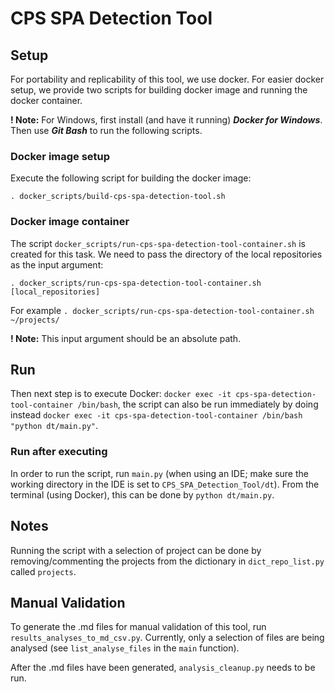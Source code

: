 # CPS SPA Detection Tool

## Setup
For portability and replicability of this tool, we use docker.
For easier docker setup, we provide two scripts for building docker image and running the docker container.

__! Note:__ For Windows, first install (and have it running) **_Docker for Windows_**. Then use **_Git Bash_** to run the following scripts.

### Docker image setup
Execute the following script for building the docker image:

`. docker_scripts/build-cps-spa-detection-tool.sh`

### Docker image container
The script `docker_scripts/run-cps-spa-detection-tool-container.sh` is created for this task. 
We need to pass the directory of the local repositories as the input argument:

`. docker_scripts/run-cps-spa-detection-tool-container.sh [local_repositories]`

For example `. docker_scripts/run-cps-spa-detection-tool-container.sh ~/projects/`

__! Note:__ This input argument should be an absolute path.

## Run
Then next step is to execute Docker: `docker exec -it cps-spa-detection-tool-container /bin/bash`,
the script can also be run immediately by doing instead `docker exec -it cps-spa-detection-tool-container /bin/bash "python dt/main.py"`.

### Run after executing
In order to run the script, run `main.py` (when using an IDE; make sure the working directory in the IDE is set to `CPS_SPA_Detection_Tool/dt`).
From the terminal (using Docker), this can be done by `python dt/main.py`.

## Notes
Running the script with a selection of project can be done by removing/commenting the projects from the dictionary in `dict_repo_list.py` called `projects`.

## Manual Validation
To generate the .md files for manual validation of this tool, run `results_analyses_to_md_csv.py`.
Currently, only a selection of files are being analysed (see `list_analyse_files` in the `main` function).

After the .md files have been generated, `analysis_cleanup.py` needs to be run.